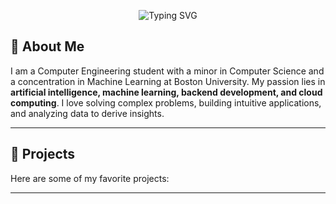 <p align="center">
  <img src="https://readme-typing-svg.demolab.com?font=Fira+Code&weight=500&size=30&pause=1000&color=FFFFFF&center=true&vCenter=true&width=600&lines=Hey!+I'm+Melinda;A+Software+Developer+%F0%9F%9A%80" alt="Typing SVG" />
</p>


## 👋 About Me

I am a Computer Engineering student with a minor in Computer Science and a concentration in Machine Learning at Boston University. My passion lies in **artificial intelligence, machine learning, backend development, and cloud computing**.
I love solving complex problems, building intuitive applications, and analyzing data to derive insights.

---

## 🚀 Projects

Here are some of my favorite projects:


---

<!--
**MelindaTan/MelindaTan** is a ✨ _special_ ✨ repository because its `README.md` (this file) appears on your GitHub profile.

Here are some ideas to get you started:

- 🔭 I’m currently working on ...
- 🌱 I’m currently learning ...
- 👯 I’m looking to collaborate on ...
- 🤔 I’m looking for help with ...
- 💬 Ask me about ...
- 📫 How to reach me: ...
- 😄 Pronouns: ...
- ⚡ Fun fact: ...
-->
